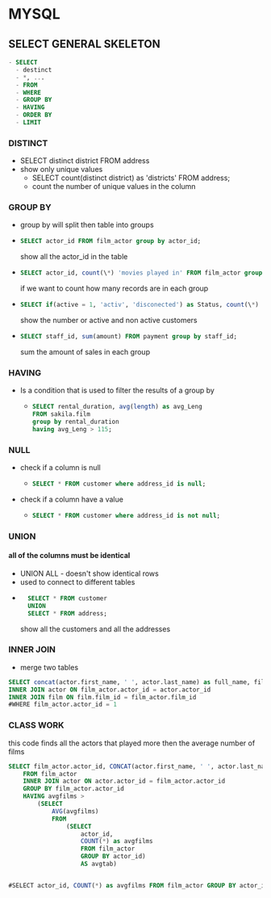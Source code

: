 # MYSQL

## SELECT GENERAL SKELETON

```sql
- SELECT
  - destinct
  - *, ...
  - FROM
  - WHERE
  - GROUP BY
  - HAVING
  - ORDER BY
  - LIMIT
```

### DISTINCT

- SELECT distinct district FROM address
- show only unique values
  - SELECT count(distinct district) as 'districts' FROM address;
  - count the number of unique values in the column

### GROUP BY

- group by will split then table into groups
- ```sql
  SELECT actor_id FROM film_actor group by actor_id;
  ```
  show all the actor_id in the table
- ```sql
  SELECT actor_id, count(\*) 'movies played in' FROM film_actor group by actor_id;
  ```

  if we want to count how many records are in each group

- ```sql
  SELECT if(active = 1, 'activ', 'disconected') as Status, count(\*) 'is or isn\'t activ' FROM customer group by active;
  ```

  show the number or active and non active customers

- ```sql
  SELECT staff_id, sum(amount) FROM payment group by staff_id;
  ```
  sum the amount of sales in each group

### HAVING

- Is a condition that is used to filter the results of a group by
  - ```sql
    SELECT rental_duration, avg(length) as avg_Leng
    FROM sakila.film
    group by rental_duration
    having avg_Leng > 115;
    ```

### NULL

- check if a column is null
  - ```sql
    SELECT * FROM customer where address_id is null;
    ```
- check if a column have a value
  - ```sql
    SELECT * FROM customer where address_id is not null;
    ```

### UNION

#### all of the columns must be identical

- UNION ALL - doesn't show identical rows
- used to connect to different tables
- ```sql
    SELECT * FROM customer
    UNION
    SELECT * FROM address;
  ```
  show all the customers and all the addresses

### INNER JOIN

- merge two tables

```sql
SELECT concat(actor.first_name, ' ', actor.last_name) as full_name, film.title FROM film_actor
INNER JOIN actor ON film_actor.actor_id = actor.actor_id
INNER JOIN film ON film.film_id = film_actor.film_id
#WHERE film_actor.actor_id = 1
```

### CLASS WORK

this code finds all the actors that played more then the average number of films

```sql
SELECT film_actor.actor_id, CONCAT(actor.first_name, ' ', actor.last_name) as full_name, COUNT(*) as avgfilms
	FROM film_actor
    INNER JOIN actor ON actor.actor_id = film_actor.actor_id
    GROUP BY film_actor.actor_id
    HAVING avgfilms >
		(SELECT
			AVG(avgfilms)
            FROM
				(SELECT
					actor_id,
                    COUNT(*) as avgfilms
                    FROM film_actor
                    GROUP BY actor_id)
                    AS avgtab)


#SELECT actor_id, COUNT(*) as avgfilms FROM film_actor GROUP BY actor_id
```
